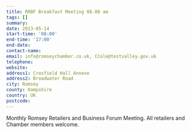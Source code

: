 ```yaml
---
title: RRBF Breakfast Meeting 08.00 am
tags: []
summary: 
date: 2013-05-14
start-time: '08:00'
end-time: '17:00'
end-date: 
contact-name: 
email: info@romseychamber.co.uk, CCole@testvalley.gov.uk
telephone: 
website: 
address1: Crosfield Hall Annexe
address2: Broadwater Road
city: Romsey
county: Hampshire
country: UK
postcode: 
---
```

Monthly Romsey Retailers and Business Forum Meeting. All retailers and Chamber members welcome.

